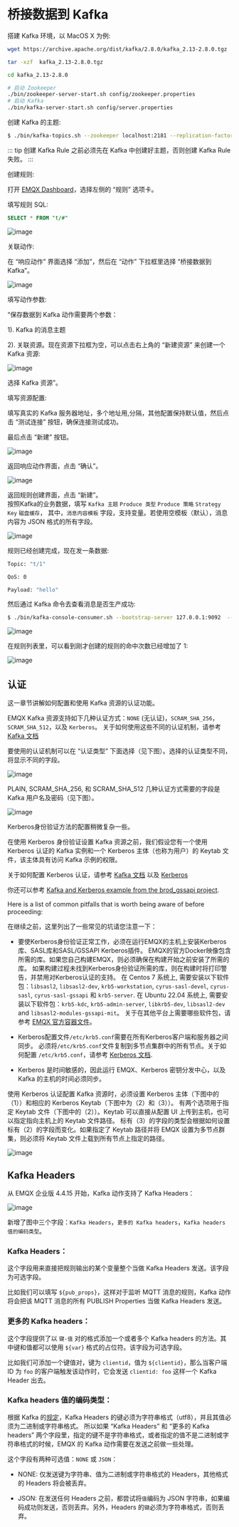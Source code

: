 # 桥接数据到 Kafka

搭建 Kafka 环境，以 MacOS X 为例:

```bash
wget https://archive.apache.org/dist/kafka/2.8.0/kafka_2.13-2.8.0.tgz

tar -xzf  kafka_2.13-2.8.0.tgz

cd kafka_2.13-2.8.0

# 启动 Zookeeper
./bin/zookeeper-server-start.sh config/zookeeper.properties
# 启动 Kafka
./bin/kafka-server-start.sh config/server.properties
```

创建 Kafka 的主题:

```bash
$ ./bin/kafka-topics.sh --zookeeper localhost:2181 --replication-factor 1 --partitions 1 --topic testTopic --create
```

::: tip
创建 Kafka Rule 之前必须先在 Kafka 中创建好主题，否则创建 Kafka Rule 失败。
:::

创建规则:

打开 [EMQX Dashboard](http://127.0.0.1:18083/#/rules)，选择左侧的 “规则” 选项卡。

填写规则 SQL:

```sql
SELECT * FROM "t/#"
```

![image](./assets/rule-engine/rule_sql.png)

关联动作:

在 “响应动作” 界面选择 “添加”，然后在 “动作” 下拉框里选择 “桥接数据到 Kafka”。

![image](./assets/rule-engine/kafka-action-0@2x.png)

填写动作参数:

“保存数据到 Kafka 动作需要两个参数：

1). Kafka 的消息主题

2). 关联资源。现在资源下拉框为空，可以点击右上角的 “新建资源” 来创建一个 Kafka 资源:

![image](./assets/rule-engine/kafka-resource-0@2x.png)

选择 Kafka 资源”。

填写资源配置:

填写真实的 Kafka 服务器地址，多个地址用,分隔，其他配置保持默认值，然后点击 “测试连接” 按钮，确保连接测试成功。

最后点击 “新建” 按钮。

![image](./assets/rule-engine/kafka-resource-2@2x.png)

返回响应动作界面，点击 “确认”。

![image](./assets/rule-engine/kafka-action-1@2x.png)

返回规则创建界面，点击 “新建”。
</br>按照Kafka的业务数据，填写 `Kafka 主题` `Produce 类型` `Produce 策略`  `Strategy Key`  `磁盘缓存`，
其中，`消息内容模板` 字段，支持变量。若使用空模板（默认），消息内容为 JSON 格式的所有字段。

![image](./assets/rule-engine/kafka-rulesql-1@2x.png)

规则已经创建完成，现在发一条数据:

```bash
Topic: "t/1"

QoS: 0

Payload: "hello"
```

然后通过 Kafka 命令去查看消息是否生产成功:

```bash
$ ./bin/kafka-console-consumer.sh --bootstrap-server 127.0.0.1:9092  --topic testTopic --from-beginning
```

![image](./assets/rule-engine/kafka-consumer.png)

在规则列表里，可以看到刚才创建的规则的命中次数已经增加了 1:

![image](./assets/rule-engine/kafka-rulelist-0@2x.png)

## 认证

这一章节讲解如何配置和使用 Kafka 资源的认证功能。

EMQX Kafka 资源支持如下几种认证方式：`NONE` (无认证)，`SCRAM_SHA_256`， `SCRAM_SHA_512`，以及 `Kerberos`。
关于如何使用这些不同的认证机制，请参考 [Kafka 文档](https://docs.confluent.io/platform/current/kafka/overview-authentication-methods.html)

要使用的认证机制可以在 “认证类型” 下面选择（见下图）。选择的认证类型不同，将显示不同的字段。

![image](./assets/rule-engine/kafka_resource_0_0.png)

PLAIN, SCRAM_SHA_256, 和 SCRAM_SHA_512 几种认证方式需要的字段是 Kafka 用户名及密码（见下图）。

![image](./assets/rule-engine/kafka_resource_0_1.png)


Kerberos身份验证方法的配置稍微复杂一些。

在使用 Kerberos 身份验证设置 Kafka 资源之前，我们假设您有一个使用 Kerberos 认证的 Kafka 实例和一个 Kerberos 主体（也称为用户）的 Keytab 文件，该主体具有访问 Kafka 示例的权限。

关于如何配置 Kerberos 认证，请参考 [Kafka 文档](https://docs.confluent.io/platform/current/kafka/authentication_sasl/authentication_sasl_gssapi.html#kafka-sasl-auth-gssapi) 以及 [Kerberos](https://web.mit.edu/kerberos/krb5-latest/doc/admin/index.html)

你还可以参考 [Kafka and Kerberos example from the brod_gssapi project](https://github.com/kafka4beam/brod_gssapi/tree/master/example).

Here is a list of common pitfalls that is worth being aware of before proceeding:

在继续之前，这里列出了一些常见的坑请您注意一下：

* 要使Kerberos身份验证正常工作，必须在运行EMQX的主机上安装Kerberos库、SASL库和SASL/GSSAPI Kerberos插件。
  EMQX的官方Docker映像包含所需的库。如果您自己构建EMQX，则必须确保在构建开始之前安装了所需的库。
  如果构建过程未找到Kerberos身份验证所需的库，则在构建时将打印警告，并禁用对Kerberos认证的支持。
  在 Centos 7 系统上, 需要安装以下软件包：`libsasl2`, `libsasl2-dev`, `krb5-workstation`,
  `cyrus-sasl-devel`, `cyrus-sasl`, `cyrus-sasl-gssapi` 和 `krb5-server`.
  在 Ubuntu 22.04 系统上, 需要安装以下软件包：`krb5-kdc`, `krb5-admin-server`, `libkrb5-dev`,
  `libsasl2-dev` and `libsasl2-modules-gssapi-mit`。
  关于在其他平台上需要哪些软件包，请参考 [EMQX 官方容器文件](https://github.com/emqx/emqx-builder)。

* Kerberos配置文件`/etc/krb5.conf`需要在所有Kerberos客户端和服务器之间同步。
  必须将`/etc/krb5.conf`文件复制到多节点集群中的所有节点。关于如何配置 `/etc/krb5.conf`，请参考
  [Kerberos 文档](https://web.mit.edu/kerberos/krb5-latest/doc/admin/conf_files/krb5_conf.html?highlight=krb5%20conf).

* Kerberos 是时间敏感的，因此运行 EMQX、Kerberos 密钥分发中心，以及 Kafka 的主机的时间必须同步。

使用 Kerberos 认证配置 Kafka 资源时，必须设置 Kerberos 主体（下图中的（1））和相应的 Kerberos Keytab（下图中为（2）和（3））。
有两个选项用于指定 Keytab 文件（下图中的（2））。Keytab 可以直接从配置 UI 上传到主机，也可以指定指向主机上的 Keytab 文件路径。
标有（3）的字段的类型会根据如何设置标有（2）的字段而变化。如果指定了 Keytab 路径并将 EMQX 设置为多节点群集，则必须将 Keytab 文件上载到所有节点上指定的路径。

![image](./assets/rule-engine/kafka_resource_0_2.png)

## Kafka Headers

从 EMQX 企业版 4.4.15 开始，Kafka 动作支持了 Kafka Headers：

![image](./assets/rule-engine/kafka_action_headers_zh.png)

新增了图中三个字段：`Kafka Headers`，`更多的 Kafka headers`，`Kafka headers 值的编码类型`。

### Kafka Headers：

这个字段用来直接把规则输出的某个变量整个当做 Kafka Headers 发送。该字段为可选字段。

比如我们可以填写 `${pub_props}`，这样对于监听 MQTT 消息的规则，Kafka 动作将会把该 MQTT 消息的所有 PUBLISH Properties 当做 Kafka Headers 发送。

### 更多的 Kafka headers：

这个字段提供了以 `键-值` 对的格式添加一个或者多个 Kafka headers 的方法。其中键和值都可以使用 `${var}` 格式的占位符。该字段为可选字段。

比如我们可添加一个键值对，键为 `clientid`，值为 `${clientid}`，那么当客户端 ID 为 `foo` 的客户端触发该动作时，它会发送 `clientid: foo` 这样一个 Kafka Header 出去。

### Kafka headers 值的编码类型：

根据 Kafka 的[规定](https://cwiki.apache.org/confluence/display/KAFKA/KIP-82+-+Add+Record+Headers)，Kafka Headers 的键必须为字符串格式（utf8），并且其值必须为二进制或字符串格式。
所以如果 “Kafka Headers” 和 “更多的 Kafka headers” 两个字段里，指定的键不是字符串格式，或者指定的值不是二进制或字符串格式的时候，EMQX 的 Kafka 动作需要在发送之前做一些处理。

这个字段有两种可选值：`NONE` 或 `JSON`：

- NONE: 仅发送键为字符串、值为二进制或字符串格式的 Headers，其他格式的 Headers 将会被丢弃。

- JSON: 在发送任何 Headers 之前，都尝试将`值`编码为 JSON 字符串，如果编码成功则发送，否则丢弃。另外，Headers 的`键`必须为字符串格式，否则丢弃。
